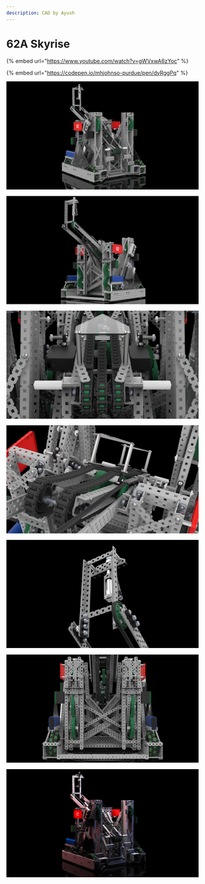 ```yaml
---
description: CAD by Ayush
---
```


# 62A Skyrise

{% embed url="https://www.youtube.com/watch?v=gWVxwA6zYoc" %}

{% embed url="https://codepen.io/mhjohnso-purdue/pen/dyRggPq" %}



![CAD by Ayush(1961Z, BLRS), Renders by Ayush(1961Z, BLRS)](../../.gitbook/assets/62-skyrise-1.44.png)

![CAD by Ayush(1961Z, BLRS), Renders by Ayush(1961Z, BLRS)](../../.gitbook/assets/62-skyrise-1.47.png)

![CAD by Ayush(1961Z, BLRS), Renders by Ayush(1961Z, BLRS)](../../.gitbook/assets/62-skyrise-1.48.png)

![CAD by Ayush(1961Z, BLRS), Renders by Ayush(1961Z, BLRS)](../../.gitbook/assets/62-skyrise-1.50.png)

![CAD by Ayush(1961Z, BLRS), Renders by Ayush(1961Z, BLRS)](../../.gitbook/assets/62-skyrise-1.51.png)

![CAD by Ayush(1961Z, BLRS), Renders by Ayush(1961Z, BLRS)](../../.gitbook/assets/62-skyrise-1.49.png)

![CAD by Ayush(1961Z, BLRS), Renders by Ayush(1961Z, BLRS)](../../.gitbook/assets/62-skyrise-1.28.png)
